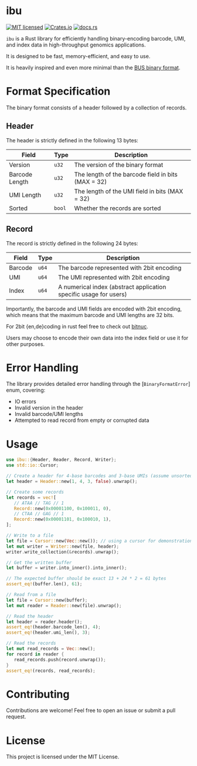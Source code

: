 # ibu

[![MIT licensed](https://img.shields.io/badge/license-MIT-blue.svg)](./LICENSE.md)
[![Crates.io](https://img.shields.io/crates/d/ibu?color=orange&label=crates.io)](https://crates.io/crates/ibu)
[![docs.rs](https://img.shields.io/docsrs/ibu?color=green&label=docs.rs)](https://docs.rs/ibu/latest/ibu/)

`ibu` is a Rust library for efficiently handling binary-encoding barcode, UMI, and index data in
high-throughput genomics applications.

It is designed to be fast, memory-efficient, and easy to use.

It is heavily inspired and even more minimal than the [BUS binary format](https://github.com/BUStools/BUS-format).

# Format Specification

The binary format consists of a header followed by a collection of records.

## Header

The header is strictly defined in the following 13 bytes:

| Field | Type | Description |
| --- | --- | --- |
| Version | `u32` | The version of the binary format |
| Barcode Length | `u32` | The length of the barcode field in bits (MAX = 32) |
| UMI Length | `u32` | The length of the UMI field in bits (MAX = 32) |
| Sorted | `bool` | Whether the records are sorted |

## Record

The record is strictly defined in the following 24 bytes:

| Field | Type | Description |
| --- | --- | --- |
| Barcode | `u64` | The barcode represented with 2bit encoding |
| UMI | `u64` | The UMI represented with 2bit encoding |
| Index | `u64` | A numerical index (abstract application specific usage for users) |

Importantly, the barcode and UMI fields are encoded with 2bit encoding, which means that the
maximum barcode and UMI lengths are 32 bits.

For 2bit {en,de}coding in rust feel free to check out [bitnuc](https://crates.io/crates/bitnuc).

Users may choose to encode their own data into the index field or use it for other purposes.

# Error Handling

The library provides detailed error handling through the [`BinaryFormatError`] enum, covering:

- IO errors
- Invalid version in the header
- Invalid barcode/UMI lengths
- Attempted to read record from empty or corrupted data

# Usage

```rust
use ibu::{Header, Reader, Record, Writer};
use std::io::Cursor;

// Create a header for 4-base barcodes and 3-base UMIs (assume unsorted)
let header = Header::new(1, 4, 3, false).unwrap();

// Create some records
let records = vec![
   // ATAA // TAG // 1
   Record::new(0x00001100, 0x100011, 0),
   // CTAA // GAG // 1
   Record::new(0x00001101, 0x100010, 1),
];

// Write to a file
let file = Cursor::new(Vec::new()); // using a cursor for demonstration
let mut writer = Writer::new(file, header);
writer.write_collection(&records).unwrap();

// Get the written buffer
let buffer = writer.into_inner().into_inner();

// The expected buffer should be exact 13 + 24 * 2 = 61 bytes
assert_eq!(buffer.len(), 61);

// Read from a file
let file = Cursor::new(buffer);
let mut reader = Reader::new(file).unwrap();

// Read the header
let header = reader.header();
assert_eq!(header.barcode_len(), 4);
assert_eq!(header.umi_len(), 3);

// Read the records
let mut read_records = Vec::new();
for record in reader {
   read_records.push(record.unwrap());
}
assert_eq!(records, read_records);
```


# Contributing

Contributions are welcome! Feel free to open an issue or submit a pull request.

# License

This project is licensed under the MIT License.
